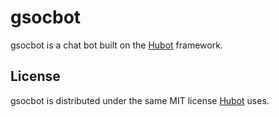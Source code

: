 # gsocbot

gsocbot is a chat bot built on the [Hubot](https://hubot.github.com/) framework.

## License
gsocbot is distributed under the same MIT license [Hubot](https://hubot.github.com/) uses.
